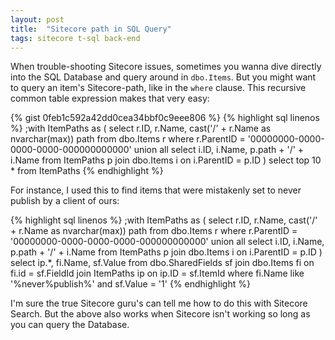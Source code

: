 ```yaml
---
layout: post
title:  "Sitecore path in SQL Query"
tags: sitecore t-sql back-end
---
```


When trouble-shooting Sitecore issues, sometimes you wanna dive directly into the SQL Database and query around in `dbo.Items`. But you might want to query an item's Sitecore-path, like in the `where` clause. This recursive common table expression makes that very easy:

{% gist 0feb1c592a42dd0cea34bbf0c9eee806 %}
<noscript>
{% highlight sql linenos %}
;with ItemPaths as (
	select r.ID, r.Name, cast('/' + r.Name as nvarchar(max)) path
	from dbo.Items r
	where r.ParentID = '00000000-0000-0000-0000-000000000000'
	union all
	select i.ID, i.Name, p.path + '/' + i.Name
	from ItemPaths p
	join dbo.Items i on i.ParentID = p.ID
)
select top 10 *
from ItemPaths
{% endhighlight %}
</noscript>

For instance, I used this to find items that were mistakenly set to never publish by a client of ours:

{% highlight sql linenos %}
;with ItemPaths as (
	select r.ID, r.Name, cast('/' + r.Name as nvarchar(max)) path
	from dbo.Items r
	where r.ParentID = '00000000-0000-0000-0000-000000000000'
	union all
	select i.ID, i.Name, p.path + '/' + i.Name
	from ItemPaths p
	join dbo.Items i on i.ParentID = p.ID
)
select ip.*, fi.Name, sf.Value
from dbo.SharedFields sf
join dbo.Items fi on fi.id = sf.FieldId
join ItemPaths ip on ip.ID = sf.ItemId
where fi.Name like '%never%publish%'
  and sf.Value = '1'
{% endhighlight %}

I'm sure the true Sitecore guru's can tell me how to do this with Sitecore Search. But the above also works when Sitecore isn't working so long as you can query the Database.